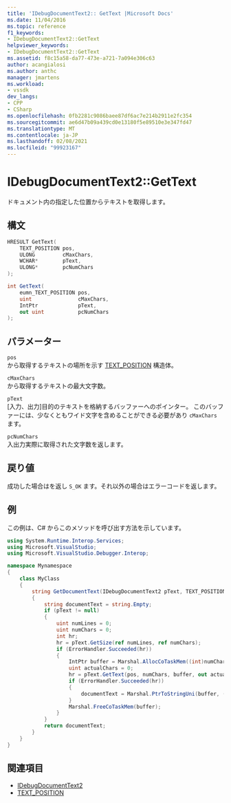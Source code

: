 ```yaml
---
title: 'IDebugDocumentText2:: GetText |Microsoft Docs'
ms.date: 11/04/2016
ms.topic: reference
f1_keywords:
- IDebugDocumentText2::GetText
helpviewer_keywords:
- IDebugDocumentText2::GetText
ms.assetid: f8c15a58-da77-473e-a721-7a094e306c63
author: acangialosi
ms.author: anthc
manager: jmartens
ms.workload:
- vssdk
dev_langs:
- CPP
- CSharp
ms.openlocfilehash: 0fb2281c9086baee87df6ac7e214b2911e2fc354
ms.sourcegitcommit: ae6d47b09a439cd0e13180f5e89510e3e347fd47
ms.translationtype: MT
ms.contentlocale: ja-JP
ms.lasthandoff: 02/08/2021
ms.locfileid: "99923167"
---
```

# <a name="idebugdocumenttext2gettext"></a>IDebugDocumentText2::GetText
ドキュメント内の指定した位置からテキストを取得します。

## <a name="syntax"></a>構文

```cpp
HRESULT GetText(
    TEXT_POSITION pos,
    ULONG         cMaxChars,
    WCHAR*        pText,
    ULONG*        pcNumChars
);
```

```csharp
int GetText(
    eumn_TEXT_POSITION pos,
    uint               cMaxChars,
    IntPtr             pText,
    out uint           pcNumChars
);
```

## <a name="parameters"></a>パラメーター
`pos`\
から取得するテキストの場所を示す [TEXT_POSITION](../../../extensibility/debugger/reference/text-position.md) 構造体。

`cMaxChars`\
から取得するテキストの最大文字数。

`pText`\
[入力、出力]目的のテキストを格納するバッファーへのポインター。 このバッファーには、少なくともワイド文字を含めることができる必要があり `cMaxChars` ます。

`pcNumChars`\
入出力実際に取得された文字数を返します。

## <a name="return-value"></a>戻り値
成功した場合はを返し `S_OK` ます。それ以外の場合はエラーコードを返します。

## <a name="example"></a>例
この例は、C# からこのメソッドを呼び出す方法を示しています。

```csharp
using System.Runtime.Interop.Services;
using Microsoft.VisualStudio;
using Microsoft.VisualStudio.Debugger.Interop;

namespace Mynamespace
{
    class MyClass
    {
        string GetDocumentText(IDebugDocumentText2 pText, TEXT_POSITION pos)
        {
            string documentText = string.Empty;
            if (pText != null)
            {
                uint numLines = 0;
                uint numChars = 0;
                int hr;
                hr = pText.GetSize(ref numLines, ref numChars);
                if (ErrorHandler.Succeeded(hr))
                {
                    IntPtr buffer = Marshal.AllocCoTaskMem((int)numChars * sizeof(char));
                    uint actualChars = 0;
                    hr = pText.GetText(pos, numChars, buffer, out actualChars);
                    if (ErrorHandler.Succeeded(hr))
                    {
                        documentText = Marshal.PtrToStringUni(buffer, (int)actualChars);
                    }
                    Marshal.FreeCoTaskMem(buffer);
                }
            }
            return documentText;
        }
    }
}
```

## <a name="see-also"></a>関連項目
- [IDebugDocumentText2](../../../extensibility/debugger/reference/idebugdocumenttext2.md)
- [TEXT_POSITION](../../../extensibility/debugger/reference/text-position.md)
